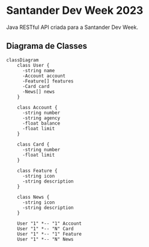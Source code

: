 # Santander Dev Week 2023
Java RESTful API criada para a Santander Dev Week.

## Diagrama de Classes

```mermaid
classDiagram
    class User {
      -string name
      -Account account
      -Feature[] features
      -Card card
      -News[] news
    }

    class Account {
      -string number
      -string agency
      -float balance
      -float limit
    }

    class Card {
      -string number
      -float limit
    }

    class Feature {
      -string icon
      -string description
    }

    class News {
      -string icon
      -string description
    }

    User "1" *-- "1" Account
    User "1" *-- "N" Card
    User "1" *-- "1" Feature
    User "1" *-- "N" News

```